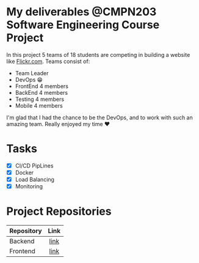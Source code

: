 # My deliverables @CMPN203 Software Engineering Course Project

In this project 5 teams of 18 students are competing in building a website like [Flickr.com](https://www.flickr.com/). Teams consist of:
* Team Leader
* DevOps 😁
* FrontEnd 4 members
* BackEnd 4 members
* Testing 4 members
* Mobile 4 members

I'm glad that I had the chance to be the DevOps, and to work with such an amazing team. Really enjoyed my time ❤

# Tasks
- [X] CI/CD PipLines
- [X] Docker
- [X] Load Balancing
- [X] Monitoring 

# Project Repositories
Repository | Link
--- | :---:
Backend | [link](https://github.com/AhmadGadallahMostafa/Flickr-Backend)
Frontend | [link](https://github.com/AhmadGadallahMostafa/Flicker-FrontEnd)
